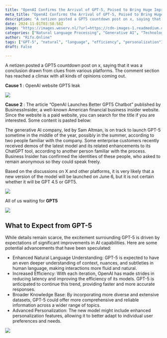 ```yaml
---
title: "OpenAI Confirms the Arrival of GPT-5, Poised to Bring Huge Improvements to Artificial Intelligence…"
meta_title: "OpenAI Confirms the Arrival of GPT-5, Poised to Bring Huge Improvements to Artificial Intelligence…"
description: "A netizen posted a GPT5 countdown post on x, saying that it was a conclusion drawn from clues from various platforms. The comment section…"
date: 2024-11-01T03:58:58Z
image: "https://images.weserv.nl/?url=https://cdn-images-1.readmedium.com/v2/resize:fit:800/1*8J_opnaERs-wrq2YRKIxdQ.png"
categories: ["Natural Language Processing", "Generative AI", "Technology"]
author: "Rifx.Online"
tags: ["GPT-5", "natural", "language", "efficiency", "personalization"]
draft: False

---
```





A netizen posted a GPT5 countdown post on x, saying that it was a conclusion drawn from clues from various platforms. The comment section has reached a climax with all kinds of opinions coming out.



**Cause 1** : OpenAI website GPT5 leak

![](https://images.weserv.nl/?url=https://cdn-images-1.readmedium.com/v2/resize:fit:800/1*EBDLAv3rOyCjshGBpVRI7A.png)

**Cause 2** : The article “OpenAI Launches Better GPT5 Chatbot” published by BusinessInsider, a well\-known American financial business insider website. Since the website is a paid website, you can search for the title if you are interested. Some content is pasted below:

The generative AI company, led by Sam Altman, is on track to launch GPT\-5 sometime in the middle of the year, possibly in the summer, according to two people familiar with the company. Some enterprise customers recently received demos of the latest model and its related enhancements to its ChatGPT tool, according to another person familiar with the process. Business Insider has confirmed the identities of these people, who asked to remain anonymous so they could speak freely.

Based on the discussions on X and other platforms, it is very likely that a new version of the model will be launched on June 6, but it is not certain whether it will be GPT 4\.5 or GPT5\.

![](https://images.weserv.nl/?url=https://cdn-images-1.readmedium.com/v2/resize:fit:800/1*rhApTugfrMVBB6PhMvK4rg.png)

All of us waiting for **GPT5**

![](https://images.weserv.nl/?url=https://cdn-images-1.readmedium.com/v2/resize:fit:800/1*eB6j2S_dPbjQ2-sV2N1fwA.jpeg)


## What to Expect from GPT\-5

While details remain scarce, the excitement surrounding GPT\-5 is driven by expectations of significant improvements in AI capabilities. Here are some potential advancements that have been speculated:

* Enhanced Natural Language Understanding: GPT\-5 is expected to have an even deeper understanding of context, nuances, and subtleties in human language, making interactions more fluid and natural.
* Increased Efficiency: With each iteration, OpenAI has made strides in reducing latency and improving the efficiency of its models. GPT\-5 is anticipated to continue this trend, providing faster and more accurate responses.
* Broader Knowledge Base: By incorporating more diverse and extensive datasets, GPT\-5 could offer more comprehensive and reliable information across a wider range of topics.
* Advanced Personalization: The new model might include enhanced personalization features, allowing it to better adapt to individual user preferences and needs.

![](https://images.weserv.nl/?url=https://cdn-images-1.readmedium.com/v2/resize:fit:800/1*7xCG5iy53LLQCTnmzxs_3g.jpeg)


